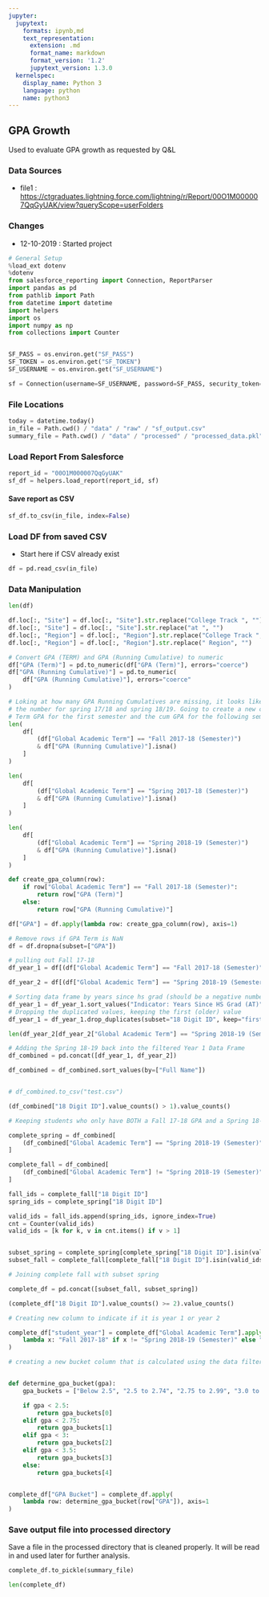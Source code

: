 ```yaml
---
jupyter:
  jupytext:
    formats: ipynb,md
    text_representation:
      extension: .md
      format_name: markdown
      format_version: '1.2'
      jupytext_version: 1.3.0
  kernelspec:
    display_name: Python 3
    language: python
    name: python3
---
```


## GPA Growth

Used to evaluate GPA growth as requested by Q&L

### Data Sources
- file1 : https://ctgraduates.lightning.force.com/lightning/r/Report/00O1M000007QqGyUAK/view?queryScope=userFolders

### Changes
- 12-10-2019 : Started project

```python
# General Setup
%load_ext dotenv
%dotenv
from salesforce_reporting import Connection, ReportParser
import pandas as pd
from pathlib import Path
from datetime import datetime
import helpers
import os
import numpy as np
from collections import Counter


SF_PASS = os.environ.get("SF_PASS")
SF_TOKEN = os.environ.get("SF_TOKEN")
SF_USERNAME = os.environ.get("SF_USERNAME")

sf = Connection(username=SF_USERNAME, password=SF_PASS, security_token=SF_TOKEN)
```

### File Locations

```python
today = datetime.today()
in_file = Path.cwd() / "data" / "raw" / "sf_output.csv"
summary_file = Path.cwd() / "data" / "processed" / "processed_data.pkl"
```

### Load Report From Salesforce

```python
report_id = "00O1M000007QqGyUAK"
sf_df = helpers.load_report(report_id, sf)
```

#### Save report as CSV

```python
sf_df.to_csv(in_file, index=False)
```

### Load DF from saved CSV
* Start here if CSV already exist

```python
df = pd.read_csv(in_file)
```

### Data Manipulation

```python
len(df)
```

```python
df.loc[:, "Site"] = df.loc[:, "Site"].str.replace("College Track ", "")
df.loc[:, "Site"] = df.loc[:, "Site"].str.replace("at ", "")
df.loc[:, "Region"] = df.loc[:, "Region"].str.replace("College Track ", "")
df.loc[:, "Region"] = df.loc[:, "Region"].str.replace(" Region", "")
```

```python
# Convert GPA (TERM) and GPA (Running Cumulative) to numeric
df["GPA (Term)"] = pd.to_numeric(df["GPA (Term)"], errors="coerce")
df["GPA (Running Cumulative)"] = pd.to_numeric(
    df["GPA (Running Cumulative)"], errors="coerce"
)
```

```python
# Loking at how many GPA Running Cumulatives are missing, it looks like there are a lot, compared to
# the number for spring 17/18 and spring 18/19. Going to create a new column called "GPA" which is equal to
# Term GPA for the first semester and the cum GPA for the following semesters
len(
    df[
        (df["Global Academic Term"] == "Fall 2017-18 (Semester)")
        & df["GPA (Running Cumulative)"].isna()
    ]
)
```

```python
len(
    df[
        (df["Global Academic Term"] == "Spring 2017-18 (Semester)")
        & df["GPA (Running Cumulative)"].isna()
    ]
)
```

```python
len(
    df[
        (df["Global Academic Term"] == "Spring 2018-19 (Semester)")
        & df["GPA (Running Cumulative)"].isna()
    ]
)
```

```python
def create_gpa_column(row):
    if row["Global Academic Term"] == "Fall 2017-18 (Semester)":
        return row["GPA (Term)"]
    else:
        return row["GPA (Running Cumulative)"]
```

```python
df["GPA"] = df.apply(lambda row: create_gpa_column(row), axis=1)
```

```python
# Remove rows if GPA Term is NaN
df = df.dropna(subset=["GPA"])
```

```python
# pulling out Fall 17-18
df_year_1 = df[(df["Global Academic Term"] == "Fall 2017-18 (Semester)")]

df_year_2 = df[(df["Global Academic Term"] == "Spring 2018-19 (Semester)")]
```

```python
# Sorting data frame by years since hs grad (should be a negative number) with the larger number coming second
df_year_1 = df_year_1.sort_values("Indicator: Years Since HS Grad (AT)")
# Dropping the duplicated values, keeping the first (older) value
df_year_1 = df_year_1.drop_duplicates(subset="18 Digit ID", keep="first")
```

```python
len(df_year_2[df_year_2["Global Academic Term"] == "Spring 2018-19 (Semester)"])
```

```python
# Adding the Spring 18-19 back into the filtered Year 1 Data Frame
df_combined = pd.concat([df_year_1, df_year_2])
```

```python
df_combined = df_combined.sort_values(by=["Full Name"])
```

```python

```

```python
# df_combined.to_csv("test.csv")
```

```python
(df_combined["18 Digit ID"].value_counts() > 1).value_counts()
```

```python
# Keeping students who only have BOTH a Fall 17-18 GPA and a Spring 18-19 GPA

complete_spring = df_combined[
    (df_combined["Global Academic Term"] == "Spring 2018-19 (Semester)")
]

complete_fall = df_combined[
    (df_combined["Global Academic Term"] != "Spring 2018-19 (Semester)")
]

fall_ids = complete_fall["18 Digit ID"]
spring_ids = complete_spring["18 Digit ID"]

valid_ids = fall_ids.append(spring_ids, ignore_index=True)
cnt = Counter(valid_ids)
valid_ids = [k for k, v in cnt.items() if v > 1]


subset_spring = complete_spring[complete_spring["18 Digit ID"].isin(valid_ids)]
subset_fall = complete_fall[complete_fall["18 Digit ID"].isin(valid_ids)]
```


```python
# Joining complete fall with subset spring

complete_df = pd.concat([subset_fall, subset_spring])
```

```python
(complete_df["18 Digit ID"].value_counts() >= 2).value_counts()
```

```python
# Creating new column to indicate if it is year 1 or year 2

complete_df["student_year"] = complete_df["Global Academic Term"].apply(
    lambda x: "Fall 2017-18" if x != "Spring 2018-19 (Semester)" else "Spring 2018-19"
)
```


```python
# creating a new bucket column that is calculated using the data filtered thus far.


def determine_gpa_bucket(gpa):
    gpa_buckets = ["Below 2.5", "2.5 to 2.74", "2.75 to 2.99", "3.0 to 3.49", "3.5+"]

    if gpa < 2.5:
        return gpa_buckets[0]
    elif gpa < 2.75:
        return gpa_buckets[1]
    elif gpa < 3:
        return gpa_buckets[2]
    elif gpa < 3.5:
        return gpa_buckets[3]
    else:
        return gpa_buckets[4]


complete_df["GPA Bucket"] = complete_df.apply(
    lambda row: determine_gpa_bucket(row["GPA"]), axis=1
)
```


### Save output file into processed directory

Save a file in the processed directory that is cleaned properly. It will be read in and used later for further analysis.

```python
complete_df.to_pickle(summary_file)
```

```python
len(complete_df)
```

```python

```
